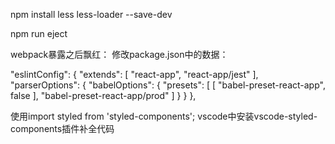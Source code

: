 npm install less less-loader --save-dev

npm run eject

 webpack暴露之后飘红：
 修改package.json中的数据：

 "eslintConfig": {
    "extends": [
      "react-app",
      "react-app/jest"
    ],
    "parserOptions": {
      "babelOptions": {
        "presets": [
          [
            "babel-preset-react-app",
            false
          ],
          "babel-preset-react-app/prod"
        ]
      }
    }
  },


  使用import styled from 'styled-components';
  vscode中安装vscode-styled-components插件补全代码